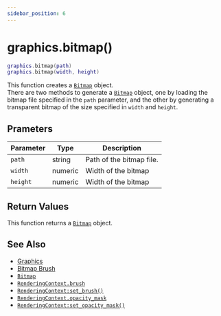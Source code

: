 ```yaml
---
sidebar_position: 6
---
```


# graphics.bitmap()
```lua
graphics.bitmap(path)
graphics.bitmap(width, height)
```
This function creates a [`Bitmap`](/libs/graphics/Bitmap) object.<br/>
There are two methods to generate a [`Bitmap`](/libs/graphics/Bitmap) object, one by loading the bitmap file specified in the `path` parameter, and the other by generating a transparent bitmap of the size specified in `width` and `height`.

## Prameters
|Parameter|Type|Description|
|-|-|-|
|`path`|string|Path of the bitmap file.
|`width`|numeric|Width of the bitmap
|`height`|numeric|Width of the bitmap


## Return Values
This function returns a [`Bitmap`](/libs/graphics/Bitmap) object.

## See Also
- [Graphics](/guide/graphics)
- [Bitmap Brush](/guide/graphics#bitmap-brush)
- [`Bitmap`](/libs/graphics/Bitmap)
- [`RenderingContext.brush`](/libs/graphics/RenderingContext/RenderingContext_brush)
- [`RenderingContext:set_brush()`](/libs/graphics/RenderingContext/RenderingContext-set_brush)
- [`RenderingContext.opacity_mask`](/libs/graphics/RenderingContext/RenderingContext_opacity_mask)
- [`RenderingContext:set_opacity_mask()`](/libs/graphics/RenderingContext/RenderingContext-set_opacity_mask)